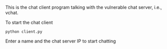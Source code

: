 This is the chat client program talking with the vulnerable chat server, i.e., vchat. 

To start the chat client
```
python client.py
```

Enter a name and the chat server IP to start chatting

